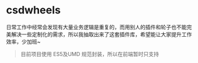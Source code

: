 # csdwheels

日常工作中经常会发现有大量业务逻辑是重复的，而用别人的插件和轮子也不能完美解决一些定制化的需求，所以我抽取出来了这套插件库，希望能让大家提升工作效率，少加班~

> 目前项目使用 ES5及UMD 规范封装，所以在前端暂时只支持<script>标签的引入方式，未来计划会逐步用 ES6 重构，并且使用 Webpack 等工具来支持模块化的引入及按需加载

[![Build Status](https://travis-ci.org/csdoker/csdwheels.svg?branch=master)](https://travis-ci.org/csdoker/csdwheels) [![npm](https://img.shields.io/npm/v/csdwheels.svg?style=flat-square)](https://www.npmjs.com/package/csdwheels) [![npm](https://img.shields.io/npm/dt/csdwheels.svg?style=flat-square)](https://www.npmjs.com/package/csdwheels) [![npm](https://img.shields.io/npm/l/csdwheels.svg?style=flat-square)](https://www.npmjs.com/package/csdwheels)

项目地址：[https://project.csdoker.com/csdwheels](https://project.csdoker.com/csdwheels)

> 本套插件的[Vue版本](https://github.com/csdoker/vue-wheels)

## 版本说明

- ES5：`src/es5`文件下为ES5版本源码，ES5语法 + UMD（dist文件下为打包压缩后的代码）
- ES6：`src/es6`文件下为ES6版本源码，打包后支持ES5语法 + UMD + ES6的导入方式（dist-es6文件下为打包压缩后的代码）

## 安装插件

> npm install csdwheels -D

## 引入方式

### ES5 传统引入方式

在`dist`文件目录下，找到某个插件的css、js文件，然后将它们引入HTML文档中，并添加插件的DOM结构：
```html
<!DOCTYPE html>
<html>
<head>
  <meta charset="UTF-8">
  <meta name="author" content="csdoker">
  <title>pagination</title>
  <link rel="stylesheet" href="pagination.min.css">
</head>
<body>
  <ol class="pagination" id="pagelist"></ol>
  <script type="text/javascript" src="pagination.min.js"></script>
</body>
</html>
```

### ES6 模块化引入

> ES6版本使用之前必须先使用命令安装插件的npm包

因为样式已打包进`dist-es6`目录下的源码中，所以只需要添加插件的DOM结构，然后在你的JS文件中使用`import`引入插件即可：
```html
<html>
<head>
  <meta charset="UTF-8">
  <meta name="author" content="csdoker">
  <title>pagination</title>
</head>
<body>
  <ol class="pagination" id="pagelist"></ol>
  <script src="./test.js"></script>
</body>
</html>
```

```javascript
// test.js

// 安装npm包后，直接引入对应的插件
import { Pagination } from 'csdwheels';
```

## 使用说明

### 分页

#### 初始化

```html
<ol class="pagination" id="pagelist"></ol>
```

```js
// 分页元素ID（必填）
var selector = '#pagelist';

// 分页配置
var pageOption = {
  // 每页显示数据条数（必填）
  limit: 5,
  // 数据总数（一般通过后端获取，必填）
  count: 162,
  // 当前页码（选填，默认为1）
  curr: 1,
  // 是否显示省略号（选填，默认显示）
  ellipsis: true,
  // 当前页前后两边可显示的页码个数（选填，默认为2）
  pageShow: 2,
  // 开启location.hash，并自定义hash值 （默认关闭）
  // 如果开启，在触发分页时，会自动对url追加：#!hash值={curr} 利用这个，可以在页面载入时就定位到指定页
  hash: false,
  // 页面加载后默认执行一次，然后当分页被切换时再次触发
  callback: function(obj) {
    // obj.curr：获取当前页码
    // obj.limit：获取每页显示数据条数
    // obj.isFirst：是否首次加载页面，一般用于初始加载的判断

    // 首次不执行
    if (!obj.isFirst) {
      // do something
    }
  }
};

// 初始化分页器
new Pagination(selector, pageOption);
```

#### 使用场景

> 此分页器只负责分页本身的逻辑，具体的数据请求与渲染需要另外去完成

> 此分页器不仅能应用在一般的异步分页上，还可直接对一段已知数据进行分页展现，更可以取代传统的超链接分页

##### 前端分页

在`callback`里对总数据进行处理，然后取出当前页需要展示的数据即可

##### 后端分页

利用url上的页码参数，可以在页面载入时就定位到指定页码，并且可以同时请求后端指定页码下对应的数据
在`callback`回调函数里取得当前页码，可以使用`window.location.href`改变url，并将当前页码作为url参数，然后进行页面跳转，例如`./test.html?page=`这种格式

#### 效果演示

[pagination](https://csdoker.github.io/csdemos/pagination/)

### 轮播（Web）

#### 初始化

```html
<div class="carousel-container" id="carousel"></div>
```

```js
// 轮播元素ID（必填）
var selector = '#carousel';

// 轮播设置
var carouselOption = {
  // 轮播宽度（必填，一般和图片宽度保持一致）
  carouselWidth: 600,
  // 轮播高度（必填，一般和图片高度保持一致）
  carouselHeight: 400,
  // 轮播图片列表（必填，不填你显示什么。。）
  carouselImages: [
    'https://i.loli.net/2018/08/04/5b657fef3a46c.jpg',
    'https://i.loli.net/2018/08/04/5b657fef509c9.jpg',
    'https://i.loli.net/2018/08/04/5b657fef51617.jpg',
    'https://i.loli.net/2018/08/04/5b657fef530a1.jpg',
    'https://i.loli.net/2018/08/04/5b657fef52441.jpg'
  ],
  // 是否显示轮播箭头（选填，默认显示）
  showCarouselArrow: true,
  // 是否显示轮播圆点 （选填，默认显示）
  showCarouselDot: true,
  // 轮播自动播放间隔（选填，默认3000ms）
  carouselInterval: 3000,
  // 轮播动画总时间（选填，默认150ms）
  carouselAnimateTime: 150,
  // 轮播动画间隔（选填，默认10ms）
  carouselAnimateInterval: 10
  // 通过 轮播宽度 / (轮播动画总时间 / 轮播动画间隔) 这个公式可以计算出每次轮播动画的移动速度
};

// 初始化轮播
new Carousel(selector, carouselOption);
```

#### 使用场景

Web版轮播无自适应，在固定宽度和高度的容器元素中使用即可

#### 效果演示

[carousel](https://csdoker.github.io/csdemos/carousel/pc/)

### 轮播（H5）

#### 初始化

```html
<head>
  <!-- 在H5页面的head标签中需要设置viewport -->
  <meta name="viewport" content="width=device-width, initial-scale=1, maximum-scale=1, minimum-scale=1, user-scalable=no">
</head>

<div class="carousel-mobile-container" id="carousel"></div>
```

```js
// 轮播元素ID（必填）
var selector = '#carousel';

// 轮播设置
var carouselOption = {
  // 轮播图片列表（必填）
  carouselImages: [
    'https://i.loli.net/2018/08/04/5b657fef3a46c.jpg',
    'https://i.loli.net/2018/08/04/5b657fef509c9.jpg',
    'https://i.loli.net/2018/08/04/5b657fef51617.jpg',
    'https://i.loli.net/2018/08/04/5b657fef530a1.jpg',
    'https://i.loli.net/2018/08/04/5b657fef52441.jpg'
  ],
  // 轮播自动播放间隔（选填，默认3000ms）
  carouselInterval: 3000,
  // 轮播滑动一次的时间
  carouselDuration: 300
};

// 初始化轮播
new CarouselMobile(selector, carouselOption);
```

#### 使用场景

> H5版只能在移动端环境使用，不支持PC Web环境，如果想直接在Web下测试效果，可以使用浏览器自带的设备模拟环境查看（比如Chrome下查看方式为：F12 -> Ctrl+Shift+M）

H5版轮播可自动适应屏幕宽度，在固定高宽的容器元素中也可使用。（考虑到用户使用及移动端布局的特点，取消了圆点和箭头，增加了触摸功能）

#### 效果演示

[carousel](https://csdoker.github.io/csdemos/carousel/mobile/)

## 测试

> npm install

> npm test

## 协议

MIT
